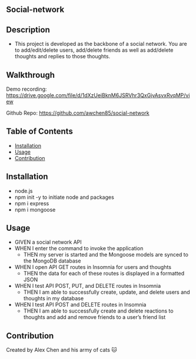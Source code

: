 ## Social-network

## Description
* This project is developed as the backbone of a social network. You are to add/edit/delete users, add/delete friends as well as add/delete thoughts and replies to those thoughts.

## Walkthrough
Demo recording: https://drive.google.com/file/d/1dXzUeiBknM6JSRVhr3QxGjvAsvxRvqMP/view

Github Repo: https://github.com/awchen85/social-network

## Table of Contents

* [Installation](#installation)
* [Usage](#usage)
* [Contribution](#contribution)

## Installation
* node.js
* npm init -y to initiate node and packages
* npm i express
* npm i mongoose

## Usage
* GIVEN a social network API
* WHEN I enter the command to invoke the application
    * THEN my server is started and the Mongoose models are synced to the MongoDB database
* WHEN I open API GET routes in Insomnia for users and thoughts
    * THEN the data for each of these routes is displayed in a formatted JSON
* WHEN I test API POST, PUT, and DELETE routes in Insomnia
    * THEN I am able to successfully create, update, and delete users and thoughts in my database
* WHEN I test API POST and DELETE routes in Insomnia
    * THEN I am able to successfully create and delete reactions to thoughts and add and remove friends to a user’s friend list

## Contribution

Created by Alex Chen and his army of cats 🐱